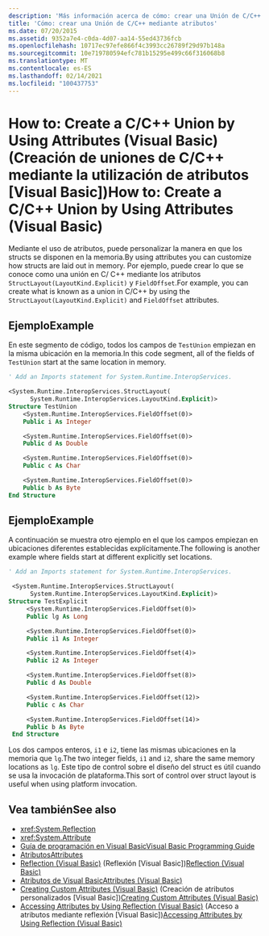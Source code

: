 ```yaml
---
description: 'Más información acerca de cómo: crear una Unión de C/C++ mediante atributos (Visual Basic)'
title: 'Cómo: crear una Unión de C/C++ mediante atributos'
ms.date: 07/20/2015
ms.assetid: 9352a7e4-c0da-4d07-aa14-55ed43736fcb
ms.openlocfilehash: 10717ec97efe866f4c3993cc26789f29d97b148a
ms.sourcegitcommit: 10e719780594efc781b15295e499c66f316068b8
ms.translationtype: MT
ms.contentlocale: es-ES
ms.lasthandoff: 02/14/2021
ms.locfileid: "100437753"
---
```

# <a name="how-to-create-a-cc-union-by-using-attributes-visual-basic"></a><span data-ttu-id="0a463-103">How to: Create a C/C++ Union by Using Attributes (Visual Basic) (Creación de uniones de C/C++ mediante la utilización de atributos [Visual Basic])</span><span class="sxs-lookup"><span data-stu-id="0a463-103">How to: Create a C/C++ Union by Using Attributes (Visual Basic)</span></span>

<span data-ttu-id="0a463-104">Mediante el uso de atributos, puede personalizar la manera en que los structs se disponen en la memoria.</span><span class="sxs-lookup"><span data-stu-id="0a463-104">By using attributes you can customize how structs are laid out in memory.</span></span> <span data-ttu-id="0a463-105">Por ejemplo, puede crear lo que se conoce como una unión en C/ C++ mediante los atributos `StructLayout(LayoutKind.Explicit)` y `FieldOffset`.</span><span class="sxs-lookup"><span data-stu-id="0a463-105">For example, you can create what is known as a union in C/C++ by using the `StructLayout(LayoutKind.Explicit)` and `FieldOffset` attributes.</span></span>

## <a name="example"></a><span data-ttu-id="0a463-106">Ejemplo</span><span class="sxs-lookup"><span data-stu-id="0a463-106">Example</span></span>

<span data-ttu-id="0a463-107">En este segmento de código, todos los campos de `TestUnion` empiezan en la misma ubicación en la memoria.</span><span class="sxs-lookup"><span data-stu-id="0a463-107">In this code segment, all of the fields of `TestUnion` start at the same location in memory.</span></span>

```vb
' Add an Imports statement for System.Runtime.InteropServices.

<System.Runtime.InteropServices.StructLayout(
      System.Runtime.InteropServices.LayoutKind.Explicit)>
Structure TestUnion
    <System.Runtime.InteropServices.FieldOffset(0)>
    Public i As Integer

    <System.Runtime.InteropServices.FieldOffset(0)>
    Public d As Double

    <System.Runtime.InteropServices.FieldOffset(0)>
    Public c As Char

    <System.Runtime.InteropServices.FieldOffset(0)>
    Public b As Byte
End Structure
```

## <a name="example"></a><span data-ttu-id="0a463-108">Ejemplo</span><span class="sxs-lookup"><span data-stu-id="0a463-108">Example</span></span>

<span data-ttu-id="0a463-109">A continuación se muestra otro ejemplo en el que los campos empiezan en ubicaciones diferentes establecidas explícitamente.</span><span class="sxs-lookup"><span data-stu-id="0a463-109">The following is another example where fields start at different explicitly set locations.</span></span>

```vb
' Add an Imports statement for System.Runtime.InteropServices.

 <System.Runtime.InteropServices.StructLayout(
      System.Runtime.InteropServices.LayoutKind.Explicit)>
Structure TestExplicit
     <System.Runtime.InteropServices.FieldOffset(0)>
     Public lg As Long

     <System.Runtime.InteropServices.FieldOffset(0)>
     Public i1 As Integer

     <System.Runtime.InteropServices.FieldOffset(4)>
     Public i2 As Integer

     <System.Runtime.InteropServices.FieldOffset(8)>
     Public d As Double

     <System.Runtime.InteropServices.FieldOffset(12)>
     Public c As Char

     <System.Runtime.InteropServices.FieldOffset(14)>
     Public b As Byte
 End Structure
```

<span data-ttu-id="0a463-110">Los dos campos enteros, `i1` e `i2`, tiene las mismas ubicaciones en la memoria que `lg`.</span><span class="sxs-lookup"><span data-stu-id="0a463-110">The two integer fields, `i1` and `i2`, share the same memory locations as `lg`.</span></span> <span data-ttu-id="0a463-111">Este tipo de control sobre el diseño del struct es útil cuando se usa la invocación de plataforma.</span><span class="sxs-lookup"><span data-stu-id="0a463-111">This sort of control over struct layout is useful when using platform invocation.</span></span>

## <a name="see-also"></a><span data-ttu-id="0a463-112">Vea también</span><span class="sxs-lookup"><span data-stu-id="0a463-112">See also</span></span>

- <xref:System.Reflection>
- <xref:System.Attribute>
- [<span data-ttu-id="0a463-113">Guía de programación en Visual Basic</span><span class="sxs-lookup"><span data-stu-id="0a463-113">Visual Basic Programming Guide</span></span>](../../index.md)
- [<span data-ttu-id="0a463-114">Atributos</span><span class="sxs-lookup"><span data-stu-id="0a463-114">Attributes</span></span>](../../../../standard/attributes/index.md)
- <span data-ttu-id="0a463-115">[Reflection (Visual Basic)](../reflection.md) (Reflexión [Visual Basic])</span><span class="sxs-lookup"><span data-stu-id="0a463-115">[Reflection (Visual Basic)](../reflection.md)</span></span>
- [<span data-ttu-id="0a463-116">Atributos de Visual Basic</span><span class="sxs-lookup"><span data-stu-id="0a463-116">Attributes (Visual Basic)</span></span>](../../../language-reference/attributes.md)
- <span data-ttu-id="0a463-117">[Creating Custom Attributes (Visual Basic)](creating-custom-attributes.md) (Creación de atributos personalizados [Visual Basic])</span><span class="sxs-lookup"><span data-stu-id="0a463-117">[Creating Custom Attributes (Visual Basic)](creating-custom-attributes.md)</span></span>
- <span data-ttu-id="0a463-118">[Accessing Attributes by Using Reflection (Visual Basic)](accessing-attributes-by-using-reflection.md) (Acceso a atributos mediante reflexión [Visual Basic])</span><span class="sxs-lookup"><span data-stu-id="0a463-118">[Accessing Attributes by Using Reflection (Visual Basic)](accessing-attributes-by-using-reflection.md)</span></span>
